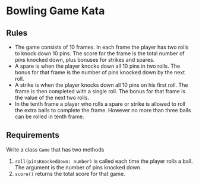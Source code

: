 # Bowling Game Kata

## Rules

* The game consists of 10 frames. In each frame the player has two rolls to knock down 10 pins. The score for the frame is the total number of pins knocked down, plus bonuses for strikes and spares.
* A spare is when the player knocks down all 10 pins in two rolls. The bonus for that frame is the number of pins knocked down by the next roll.
* A strike is when the player knocks down all 10 pins on his first roll. The frame is then completed with a single roll. The bonus for that frame is the value of the next two rolls.
* In the tenth frame a player who rolls a spare or strike is allowed to roll the extra balls to complete the frame. However no more than three balls can be rolled in tenth frame.

## Requirements

Write a class `Game` that has two methods

1. `roll(pinsKnockedDown: number)` is called each time the player rolls a ball. The argument is the number of pins knocked down.
2. `score()` returns the total score for that game.
